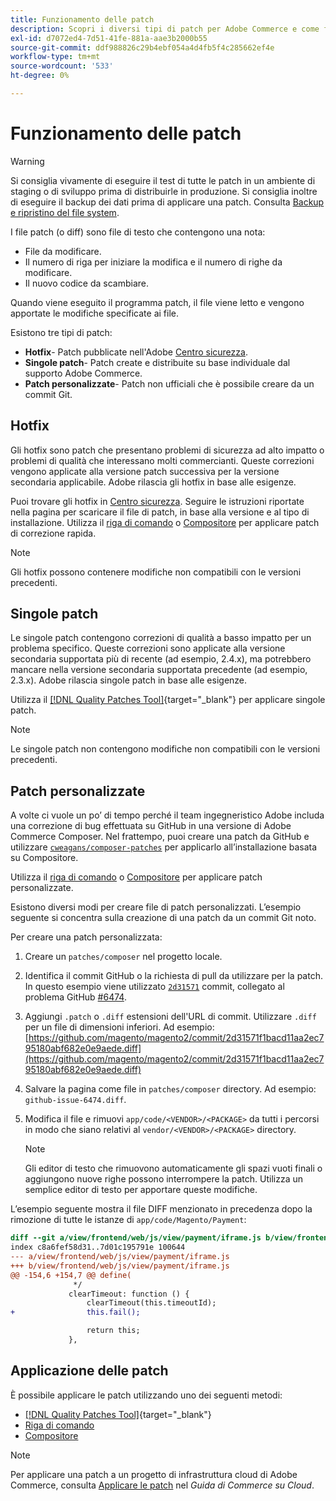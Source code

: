 ```yaml
---
title: Funzionamento delle patch
description: Scopri i diversi tipi di patch per Adobe Commerce e come funzionano.
exl-id: d7072ed4-7d51-41fe-881a-aae3b2000b55
source-git-commit: ddf988826c29b4ebf054a4d4fb5f4c285662ef4e
workflow-type: tm+mt
source-wordcount: '533'
ht-degree: 0%

---
```


# Funzionamento delle patch

>[!WARNING]
>
>Si consiglia vivamente di eseguire il test di tutte le patch in un ambiente di staging o di sviluppo prima di distribuirle in produzione. Si consiglia inoltre di eseguire il backup dei dati prima di applicare una patch. Consulta [Backup e ripristino del file system](../../installation/tutorials/backup.md).

I file patch (o diff) sono file di testo che contengono una nota:

- File da modificare.
- Il numero di riga per iniziare la modifica e il numero di righe da modificare.
- Il nuovo codice da scambiare.

Quando viene eseguito il programma patch, il file viene letto e vengono apportate le modifiche specificate ai file.

Esistono tre tipi di patch:

- **Hotfix**- Patch pubblicate nell&#39;Adobe [Centro sicurezza](https://magento.com/security/patches).
- **Singole patch**- Patch create e distribuite su base individuale dal supporto Adobe Commerce.
- **Patch personalizzate**- Patch non ufficiali che è possibile creare da un commit Git.

## Hotfix

Gli hotfix sono patch che presentano problemi di sicurezza ad alto impatto o problemi di qualità che interessano molti commercianti. Queste correzioni vengono applicate alla versione patch successiva per la versione secondaria applicabile. Adobe rilascia gli hotfix in base alle esigenze.

Puoi trovare gli hotfix in [Centro sicurezza](https://magento.com/security/patches). Seguire le istruzioni riportate nella pagina per scaricare il file di patch, in base alla versione e al tipo di installazione. Utilizza il [riga di comando](../patches/apply.md#) o [Compositore](../patches/apply.md) per applicare patch di correzione rapida.

>[!NOTE]
>
>Gli hotfix possono contenere modifiche non compatibili con le versioni precedenti.

## Singole patch

Le singole patch contengono correzioni di qualità a basso impatto per un problema specifico. Queste correzioni sono applicate alla versione secondaria supportata più di recente (ad esempio, 2.4.x), ma potrebbero mancare nella versione secondaria supportata precedente (ad esempio, 2.3.x). Adobe rilascia singole patch in base alle esigenze.

Utilizza il [[!DNL Quality Patches Tool]](https://experienceleague.adobe.com/tools/commerce-quality-patches/index.html){target="_blank"} per applicare singole patch.

>[!NOTE]
>
>Le singole patch non contengono modifiche non compatibili con le versioni precedenti.

## Patch personalizzate

A volte ci vuole un po’ di tempo perché il team ingegneristico Adobe includa una correzione di bug effettuata su GitHub in una versione di Adobe Commerce Composer. Nel frattempo, puoi creare una patch da GitHub e utilizzare [`cweagans/composer-patches`](https://github.com/cweagans/composer-patches/) per applicarlo all’installazione basata su Compositore.

Utilizza il [riga di comando](apply.md#command-line) o [Compositore](apply.md#composer) per applicare patch personalizzate.

Esistono diversi modi per creare file di patch personalizzati. L’esempio seguente si concentra sulla creazione di una patch da un commit Git noto.

Per creare una patch personalizzata:

1. Creare un `patches/composer` nel progetto locale.
1. Identifica il commit GitHub o la richiesta di pull da utilizzare per la patch. In questo esempio viene utilizzato [`2d31571`](https://github.com/magento/magento2/commit/2d31571f1bacd11aa2ec795180abf682e0e9aede) commit, collegato al problema GitHub [#6474](https://github.com/magento/magento2/issues/6474).
1. Aggiungi `.patch` o `.diff` estensioni dell&#39;URL di commit. Utilizzare `.diff` per un file di dimensioni inferiori. Ad esempio: [https://github.com/magento/magento2/commit/2d31571f1bacd11aa2ec795180abf682e0e9aede.diff](https://github.com/magento/magento2/commit/2d31571f1bacd11aa2ec795180abf682e0e9aede.diff)
1. Salvare la pagina come file in `patches/composer` directory. Ad esempio: `github-issue-6474.diff`.
1. Modifica il file e rimuovi `app/code/<VENDOR>/<PACKAGE>` da tutti i percorsi in modo che siano relativi al `vendor/<VENDOR>/<PACKAGE>` directory.

   >[!NOTE]
   >
   >Gli editor di testo che rimuovono automaticamente gli spazi vuoti finali o aggiungono nuove righe possono interrompere la patch. Utilizza un semplice editor di testo per apportare queste modifiche.

L’esempio seguente mostra il file DIFF menzionato in precedenza dopo la rimozione di tutte le istanze di `app/code/Magento/Payment`:

```diff
diff --git a/view/frontend/web/js/view/payment/iframe.js b/view/frontend/web/js/view/payment/iframe.js
index c8a6fef58d31..7d01c195791e 100644
--- a/view/frontend/web/js/view/payment/iframe.js
+++ b/view/frontend/web/js/view/payment/iframe.js
@@ -154,6 +154,7 @@ define(
              */
             clearTimeout: function () {
                 clearTimeout(this.timeoutId);
+                this.fail();

                 return this;
             },
```

## Applicazione delle patch

È possibile applicare le patch utilizzando uno dei seguenti metodi:

- [[!DNL Quality Patches Tool]](https://experienceleague.adobe.com/tools/commerce-quality-patches/index.html){target="_blank"}
- [Riga di comando](/help/upgrade/patches/apply.md#command-line)
- [Compositore](/help/upgrade/patches/apply.md#composer)

>[!NOTE]
>
>Per applicare una patch a un progetto di infrastruttura cloud di Adobe Commerce, consulta [Applicare le patch](https://experienceleague.adobe.com/docs/commerce-cloud-service/user-guide/develop/upgrade/apply-patches.html) nel _Guida di Commerce su Cloud_.
